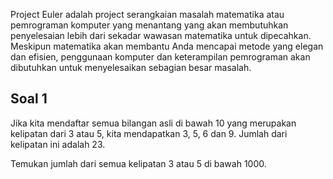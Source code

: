 Project Euler adalah project serangkaian masalah matematika atau pemrograman komputer yang menantang yang akan membutuhkan penyelesaian lebih dari sekadar wawasan matematika untuk dipecahkan. Meskipun matematika akan membantu Anda mencapai metode yang elegan dan efisien, penggunaan komputer dan keterampilan pemrograman akan dibutuhkan untuk menyelesaikan sebagian besar masalah.

## Soal 1
Jika kita mendaftar semua bilangan asli di bawah 10 yang merupakan kelipatan dari 3 atau 5, kita mendapatkan 3, 5, 6 dan 9. Jumlah dari kelipatan ini adalah 23.

Temukan jumlah dari semua kelipatan 3 atau 5 di bawah 1000.

